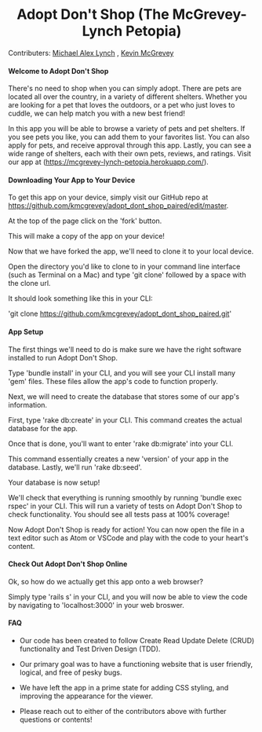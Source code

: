 <h1 align = center> Adopt Don't Shop (The McGrevey-Lynch Petopia) </h1> 

Contributers: 
[Michael Alex Lynch](https://github.com/mlynch5187) ,
[Kevin McGrevey](https://github.com/kmcgrevey)

#### Welcome to Adopt Don't Shop

  There's no need to shop when you can simply adopt. There are pets are located all over the country, in a variety of different shelters. Whether you are looking for a pet that loves the outdoors, or a pet who just loves to cuddle, we can help match you with a new best friend!

  In this app you will be able to browse a variety of pets and pet shelters. If you see pets you like, you can add them to your favorites list. You can also apply for pets, and receive approval through this app. Lastly, you can see a wide range of shelters, each with their own pets, reviews, and ratings. Visit our app at (https://mcgrevey-lynch-petopia.herokuapp.com/).
  
#### Downloading Your App to Your Device

  To get this app on your device, simply visit our GitHub repo at https://github.com/kmcgrevey/adopt_dont_shop_paired/edit/master. 
  
  At the top of the page click on the 'fork' button.
  
  This will make a copy of the app on your device!
  
  Now that we have forked the app, we'll need to clone it to your local device.
  
  Open the directory you'd like to clone to in your command line interface (such as Terminal on a Mac) and type 'git clone' followed by a space with the clone url. 
  
  It should look something like this in your CLI:
  
  'git clone https://github.com/kmcgrevey/adopt_dont_shop_paired.git'
  
  
#### App Setup

  The first things we'll need to do is make sure we have the right software installed to run Adopt Don't Shop.
  
  Type 'bundle install' in your CLI, and you will see your CLI install many 'gem' files. These files allow the app's code to function properly.
  
 Next, we will need to create the database that stores some of our app's information. 
 
 First, type 'rake db:create' in your CLI. This command creates the actual database for the app. 
 
 Once that is done, you'll want to enter 'rake db:migrate' into your CLI. 
 
 This command essentially creates a new 'version' of your app in the database. Lastly, we'll run 'rake db:seed'. 
  
  Your database is now setup!
  
  We'll check that everything is running smoothly by running 'bundle exec rspec' in your CLI. This will run a variety of tests on Adopt Don't Shop to check functionality. You should see all tests pass at 100% coverage!
  
  Now Adopt Don't Shop is ready for action! You can now open the file in a text editor such as Atom or VSCode and play with the code to your heart's content.
  
#### Check Out Adopt Don't Shop Online

  Ok, so how do we actually get this app onto a web browser?
  
  Simply type 'rails s' in your CLI, and you will now be able to view the code by navigating to 'localhost:3000' in your web broswer.
  

#### FAQ

  - Our code has been created to follow Create Read Update Delete (CRUD) functionality and Test Driven Design (TDD).
  
  - Our primary goal was to have a functioning website that is user friendly, logical, and free of pesky bugs.
  
  - We have left the app in a prime state for adding CSS styling, and improving the appearance for the viewer.
  
  - Please reach out to either of the contributors above with further questions or contents!
  

  
  
